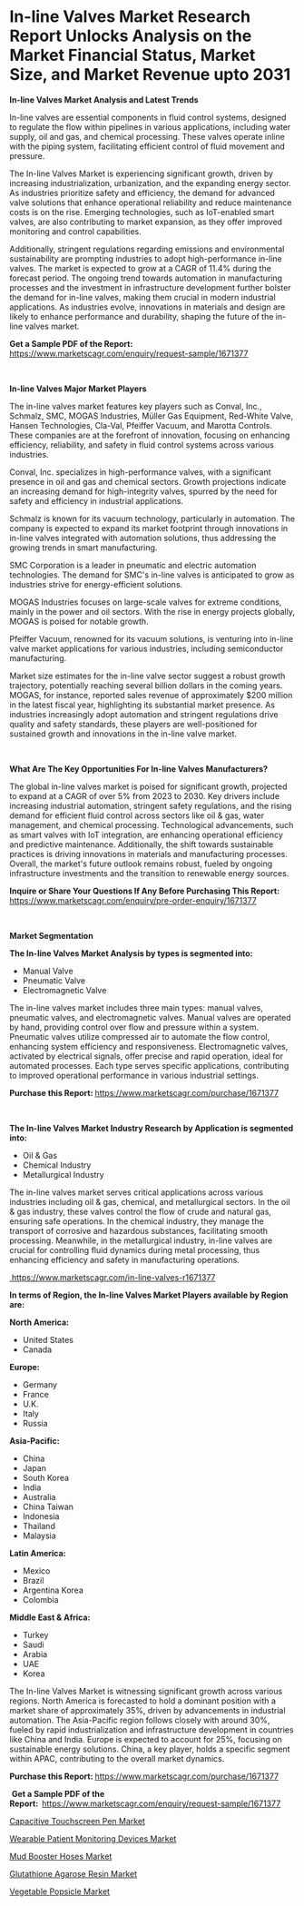 <p><h1>In-line Valves Market Research Report Unlocks Analysis on the Market Financial Status, Market Size, and Market Revenue upto 2031</h1></p><p><strong>In-line Valves Market Analysis and Latest Trends</strong></p>
<p><p>In-line valves are essential components in fluid control systems, designed to regulate the flow within pipelines in various applications, including water supply, oil and gas, and chemical processing. These valves operate inline with the piping system, facilitating efficient control of fluid movement and pressure. </p><p>The In-line Valves Market is experiencing significant growth, driven by increasing industrialization, urbanization, and the expanding energy sector. As industries prioritize safety and efficiency, the demand for advanced valve solutions that enhance operational reliability and reduce maintenance costs is on the rise. Emerging technologies, such as IoT-enabled smart valves, are also contributing to market expansion, as they offer improved monitoring and control capabilities.</p><p>Additionally, stringent regulations regarding emissions and environmental sustainability are prompting industries to adopt high-performance in-line valves. The market is expected to grow at a CAGR of 11.4% during the forecast period. The ongoing trend towards automation in manufacturing processes and the investment in infrastructure development further bolster the demand for in-line valves, making them crucial in modern industrial applications. As industries evolve, innovations in materials and design are likely to enhance performance and durability, shaping the future of the in-line valves market.</p></p>
<p><strong>Get a Sample PDF of the Report:&nbsp;</strong> <a href="https://www.marketscagr.com/enquiry/request-sample/1671377?utm_campaign=1472&utm_medium=2&utm_source=Github&utm_content=ia&utm_term=10102024&utm_id=in-line-valves">https://www.marketscagr.com/enquiry/request-sample/1671377</a></p>
<p>&nbsp;</p>
<p><strong>In-line Valves Major Market Players</strong></p>
<p><p>The in-line valves market features key players such as Conval, Inc., Schmalz, SMC, MOGAS Industries, Müller Gas Equipment, Red-White Valve, Hansen Technologies, Cla-Val, Pfeiffer Vacuum, and Marotta Controls. These companies are at the forefront of innovation, focusing on enhancing efficiency, reliability, and safety in fluid control systems across various industries.</p><p>Conval, Inc. specializes in high-performance valves, with a significant presence in oil and gas and chemical sectors. Growth projections indicate an increasing demand for high-integrity valves, spurred by the need for safety and efficiency in industrial applications.</p><p>Schmalz is known for its vacuum technology, particularly in automation. The company is expected to expand its market footprint through innovations in in-line valves integrated with automation solutions, thus addressing the growing trends in smart manufacturing.</p><p>SMC Corporation is a leader in pneumatic and electric automation technologies. The demand for SMC's in-line valves is anticipated to grow as industries strive for energy-efficient solutions.</p><p>MOGAS Industries focuses on large-scale valves for extreme conditions, mainly in the power and oil sectors. With the rise in energy projects globally, MOGAS is poised for notable growth.</p><p>Pfeiffer Vacuum, renowned for its vacuum solutions, is venturing into in-line valve market applications for various industries, including semiconductor manufacturing.</p><p>Market size estimates for the in-line valve sector suggest a robust growth trajectory, potentially reaching several billion dollars in the coming years. MOGAS, for instance, reported sales revenue of approximately $200 million in the latest fiscal year, highlighting its substantial market presence. As industries increasingly adopt automation and stringent regulations drive quality and safety standards, these players are well-positioned for sustained growth and innovations in the in-line valve market.</p></p>
<p>&nbsp;</p>
<p><strong>What Are The Key Opportunities For In-line Valves Manufacturers?</strong></p>
<p><p>The global in-line valves market is poised for significant growth, projected to expand at a CAGR of over 5% from 2023 to 2030. Key drivers include increasing industrial automation, stringent safety regulations, and the rising demand for efficient fluid control across sectors like oil & gas, water management, and chemical processing. Technological advancements, such as smart valves with IoT integration, are enhancing operational efficiency and predictive maintenance. Additionally, the shift towards sustainable practices is driving innovations in materials and manufacturing processes. Overall, the market's future outlook remains robust, fueled by ongoing infrastructure investments and the transition to renewable energy sources.</p></p>
<p><strong>Inquire or Share Your Questions If Any Before Purchasing This Report:</strong> <a href="https://www.marketscagr.com/enquiry/pre-order-enquiry/1671377?utm_campaign=1472&utm_medium=2&utm_source=Github&utm_content=ia&utm_term=10102024&utm_id=in-line-valves">https://www.marketscagr.com/enquiry/pre-order-enquiry/1671377</a></p>
<p>&nbsp;</p>
<p><strong>Market Segmentation</strong></p>
<p><strong>The In-line Valves Market Analysis by types is segmented into:</strong></p>
<p><ul><li>Manual Valve</li><li>Pneumatic Valve</li><li>Electromagnetic Valve</li></ul></p>
<p><p>The in-line valves market includes three main types: manual valves, pneumatic valves, and electromagnetic valves. Manual valves are operated by hand, providing control over flow and pressure within a system. Pneumatic valves utilize compressed air to automate the flow control, enhancing system efficiency and responsiveness. Electromagnetic valves, activated by electrical signals, offer precise and rapid operation, ideal for automated processes. Each type serves specific applications, contributing to improved operational performance in various industrial settings.</p></p>
<p><strong>Purchase this Report:&nbsp;</strong><a href="https://www.marketscagr.com/purchase/1671377?utm_campaign=1472&utm_medium=2&utm_source=Github&utm_content=ia&utm_term=10102024&utm_id=in-line-valves">https://www.marketscagr.com/purchase/1671377</a></p>
<p>&nbsp;</p>
<p><strong>The In-line Valves Market Industry Research by Application is segmented into:</strong></p>
<p><ul><li>Oil & Gas</li><li>Chemical Industry</li><li>Metallurgical Industry</li></ul></p>
<p><p>The in-line valves market serves critical applications across various industries including oil & gas, chemical, and metallurgical sectors. In the oil & gas industry, these valves control the flow of crude and natural gas, ensuring safe operations. In the chemical industry, they manage the transport of corrosive and hazardous substances, facilitating smooth processing. Meanwhile, in the metallurgical industry, in-line valves are crucial for controlling fluid dynamics during metal processing, thus enhancing efficiency and safety in manufacturing operations.</p></p>
<p><a href="https://www.marketscagr.com/in-line-valves-r1671377?utm_campaign=1472&utm_medium=2&utm_source=Github&utm_content=ia&utm_term=10102024&utm_id=in-line-valves">&nbsp;https://www.marketscagr.com/in-line-valves-r1671377</a></p>
<p><strong>In terms of Region, the In-line Valves Market Players available by Region are:</strong></p>
<p>
    <p> <strong> North America: </strong>
        <ul>
            <li>United States</li>
            <li>Canada</li>
        </ul>
        </p> 
    <p> <strong> Europe: </strong>
        <ul>
            <li>Germany</li>
            <li>France</li>
            <li>U.K.</li>
            <li>Italy</li>
            <li>Russia</li>
        </ul>
        </p> 
    <p> <strong> Asia-Pacific: </strong>
        <ul>
            <li>China</li>
            <li>Japan</li>
            <li>South Korea</li>
            <li>India</li>
            <li>Australia</li>
            <li>China Taiwan</li>
            <li>Indonesia</li>
            <li>Thailand</li>
            <li>Malaysia</li>
        </ul>
        </p> 
    <p> <strong> Latin America: </strong>
        <ul>
            <li>Mexico</li>
            <li>Brazil</li>
            <li>Argentina Korea</li>
            <li>Colombia</li>
        </ul>
        </p> 
    <p> <strong> Middle East & Africa: </strong>
        <ul>
            <li>Turkey</li>
            <li>Saudi</li>
            <li>Arabia</li>
            <li>UAE</li>
            <li>Korea</li>
        </ul>
    </p>
    </p>
<p><p>The In-line Valves Market is witnessing significant growth across various regions. North America is forecasted to hold a dominant position with a market share of approximately 35%, driven by advancements in industrial automation. The Asia-Pacific region follows closely with around 30%, fueled by rapid industrialization and infrastructure development in countries like China and India. Europe is expected to account for 25%, focusing on sustainable energy solutions. China, a key player, holds a specific segment within APAC, contributing to the overall market dynamics.</p></p>
<p><strong>Purchase this Report: </strong><a href="https://www.marketscagr.com/purchase/1671377?utm_campaign=1472&utm_medium=2&utm_source=Github&utm_content=ia&utm_term=10102024&utm_id=in-line-valves">https://www.marketscagr.com/purchase/1671377</a></p>
<p>&nbsp;<strong>Get a Sample PDF of the Report:&nbsp;&nbsp;</strong><a href="https://www.marketscagr.com/enquiry/request-sample/1671377?utm_campaign=1472&utm_medium=2&utm_source=Github&utm_content=ia&utm_term=10102024&utm_id=in-line-valves">https://www.marketscagr.com/enquiry/request-sample/1671377</a></p>
<p><strong></strong></p>
<p><p><a href="https://www.linkedin.com/pulse/capacitive-touchscreen-pen-market-global-insights-regional-analysis-lehxe?utm_campaign=1472&utm_medium=2&utm_source=Github&utm_content=ia&utm_term=10102024&utm_id=in-line-valves">Capacitive Touchscreen Pen Market</a></p><p><a href="https://www.linkedin.com/pulse/wearable-patient-monitoring-devices-market-investigation-industry-fgrpc?utm_campaign=1472&utm_medium=2&utm_source=Github&utm_content=ia&utm_term=10102024&utm_id=in-line-valves">Wearable Patient Monitoring Devices Market</a></p><p><a href="https://github.com/abbislposival/Market-Research-Report-List-1/blob/main/mud-booster-hoses-market.md?utm_campaign=1472&utm_medium=2&utm_source=Github&utm_content=ia&utm_term=10102024&utm_id=in-line-valves">Mud Booster Hoses Market</a></p><p><a href="https://www.linkedin.com/pulse/glutathione-agarose-resin-market-share-new-trends-analysis-its-yp2of?utm_campaign=1472&utm_medium=2&utm_source=Github&utm_content=ia&utm_term=10102024&utm_id=in-line-valves">Glutathione Agarose Resin Market</a></p><p><a href="https://issuu.com/reportprime-2/docs/vegetable-popsicle-market-size-2030_6ffb60e4b73e90?utm_campaign=1472&utm_medium=2&utm_source=Github&utm_content=ia&utm_term=10102024&utm_id=in-line-valves">Vegetable Popsicle Market</a></p></p>